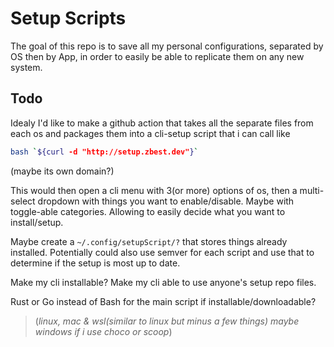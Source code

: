 # Setup Scripts

The goal of this repo is to save all my personal configurations, separated by OS then by App, in order to easily be able to replicate them on any new system.

## Todo

Idealy I'd like to make a github action that takes all the separate files from each os and packages them into a cli-setup script that i can call like

```bash
bash `${curl -d "http://setup.zbest.dev"}`
```

(maybe its own domain?)

This would then open a cli menu with 3(or more) options of os, then a multi-select dropdown with things you want to enable/disable. Maybe with toggle-able categories. Allowing to easily decide what you want to install/setup.

Maybe create a `~/.config/setupScript/?` that stores things already installed. Potentially could also use semver for each script and use that to determine if the setup is most up to date.

Make my cli installable? Make my cli able to use anyone's setup repo files.

Rust or Go instead of Bash for the main script if installable/downloadable?

> (_linux, mac & wsl(similar to linux but minus a few things) maybe windows if i use choco or scoop_)
